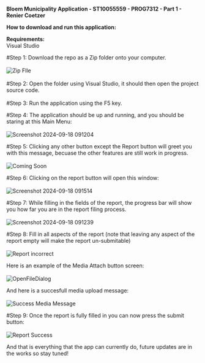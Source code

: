 **Bloem Municipality Application - ST10055559 - PROG7312 - Part 1 - Renier Coetzer**

**How to download and run this application:**<br />

**Requirements:**<br />
Visual Studio

#Step 1:
Download the repo as a Zip folder onto your computer.<br />
<br />
![Zip FIle](https://github.com/user-attachments/assets/96350815-2f85-4699-a8e9-bd2f79397425)<br />
<br />
#Step 2:
Open the folder using Visual Studio, it should then open the project source code.<br />
<br />
#Step 3:
Run the application using the F5 key.<br />

#Step 4:
The application should be up and running, and you should be staring at this Main Menu:<br />
<br />
![Screenshot 2024-09-18 091204](https://github.com/user-attachments/assets/1c638408-34f3-495d-b3cf-b2e74d2ca968)<br />

#Step 5:
Clicking any other button except the Report button will greet you with this message, becuase the other features are still work in progress.<br />
<br />
![Coming Soon](https://github.com/user-attachments/assets/6b317b26-0275-4ca8-a16b-9a4b87fd7d13)<br />

#Step 6:
Clicking on the report button will open this window:<br />
<br />
![Screenshot 2024-09-18 091514](https://github.com/user-attachments/assets/e6f77683-3905-4148-a8c8-13bdd9fff94e)<br />

#Step 7:
While filling in the fields of the report, the progress bar will show you how far you are in the report filing process.<br/>
<br/>
![Screenshot 2024-09-18 091239](https://github.com/user-attachments/assets/50447658-45d1-4985-947a-293d48bf48ad)<br/>

#Step 8:
Fill in all aspects of the report (note that leaving any aspect of the report empty will make the report un-submitable)<br />
<br />
![Report incorrect](https://github.com/user-attachments/assets/2c3fe1a9-6c1e-4f93-9f17-84bb5fad6b9d)<br />

Here is an example of the Media Attach button screen:<br />
<br />
![OpenFileDialog](https://github.com/user-attachments/assets/399dc80d-21ef-4be9-a4f4-d0d1a3484dcd)<br />

And here is a succesfull media upload message:<br />
<br />
![Success Media Message](https://github.com/user-attachments/assets/9436eeaa-8f86-40a8-a54f-edf589619751)<br />

#Step 9:
Once the report is fully filled in you can now press the submit button:<br />
<br />
![Report Success](https://github.com/user-attachments/assets/ca3e180b-5dba-4ea1-8fbe-8068491785a1)<br />

And that is everything that the app can currently do, future updates are in the works so stay tuned!
